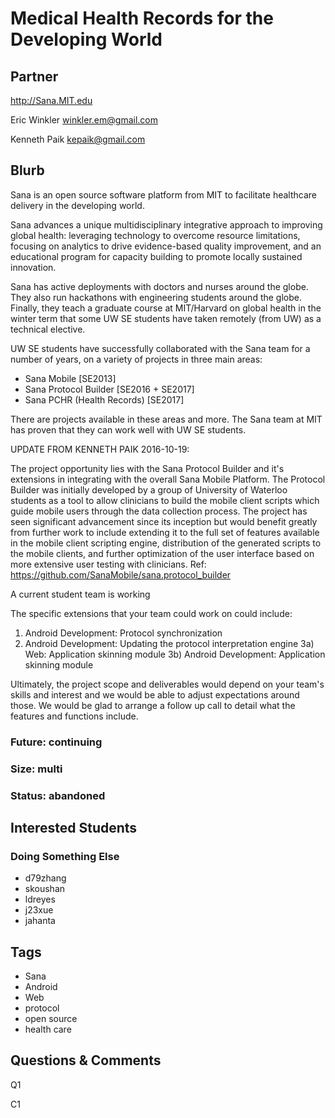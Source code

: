 # Medical Health Records for the Developing World

## Partner

http://Sana.MIT.edu

Eric Winkler
winkler.em@gmail.com

Kenneth Paik
kepaik@gmail.com


## Blurb

Sana is an open source software platform from MIT to facilitate
healthcare delivery in the developing world.

Sana advances a unique multidisciplinary integrative approach to
improving global health: leveraging technology to overcome resource
limitations, focusing on analytics to drive evidence-based quality
improvement, and an educational program for capacity building to
promote locally sustained innovation.

Sana has active deployments with doctors and nurses around the globe.
They also run hackathons with engineering students around the globe.
Finally, they teach a graduate course at MIT/Harvard on global health
in the winter term that some UW SE students have taken remotely (from
UW) as a technical elective.

UW SE students have successfully collaborated with the Sana team for a
number of years, on a variety of projects in three main areas:

* Sana Mobile [SE2013]
* Sana Protocol Builder [SE2016 + SE2017]
* Sana PCHR (Health Records) [SE2017]

There are projects available in these areas and more. The Sana team at
MIT has proven that they can work well with UW SE students.

UPDATE FROM KENNETH PAIK 2016-10-19:

The project opportunity lies with the Sana Protocol Builder and it's extensions in integrating with the overall Sana Mobile Platform. The Protocol Builder was initially developed by a group of University of Waterloo students as a tool to allow clinicians to build the mobile client scripts which guide mobile users through the data collection process. The project has seen significant advancement since its inception but would benefit greatly from further work to include extending it to the full set of features available in the mobile client scripting engine, distribution of the generated scripts to the mobile clients, and further optimization of the user interface based on more extensive user testing with clinicians. Ref: https://github.com/SanaMobile/sana.protocol_builder

A current student team is working

The specific extensions that your team could work on could include:
1) Android Development: Protocol synchronization
2) Android Development: Updating the protocol interpretation engine
3a) Web: Application skinning module
3b) Android Development: Application skinning module

Ultimately, the project scope and deliverables would depend on your team's skills and interest and we would be able to adjust expectations around those.
We would be glad to arrange a follow up call to detail what the features and functions include.



### Future: continuing
### Size: multi
### Status: abandoned

## Interested Students

### Doing Something Else
* d79zhang
* skoushan
* ldreyes
* j23xue
* jahanta

## Tags
* Sana
* Android
* Web
* protocol
* open source
* health care

## Questions & Comments

Q1

C1
